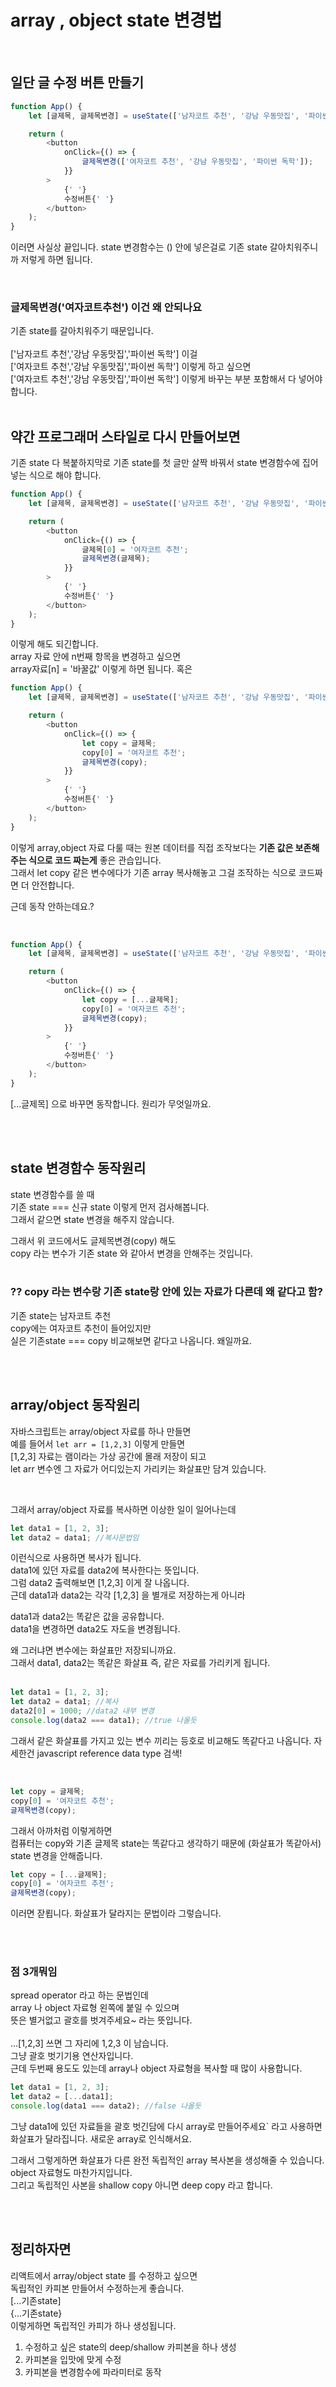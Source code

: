 # array , object state 변경법

<br>

## 일단 글 수정 버튼 만들기

```js
function App() {
    let [글제목, 글제목변경] = useState(['남자코트 추천', '강남 우동맛집', '파이썬 독학']);

    return (
        <button
            onClick={() => {
                글제목변경(['여자코트 추천', '강남 우동맛집', '파이썬 독학']);
            }}
        >
            {' '}
            수정버튼{' '}
        </button>
    );
}
```

이러면 사실상 끝입니다. state 변경함수는 () 안에 넣은걸로 기존 state 갈아치워주니까 저렇게 하면 됩니다.

<br>

### 글제목변경('여자코트추천') 이건 왜 안되나요

기존 state를 갈아치워주기 때문입니다. <br><br>
['남자코트 추천','강남 우동맛집','파이썬 독학'] 이걸 <br>
['여자코트 추천','강남 우동맛집','파이썬 독학'] 이렇게 하고 싶으면 <br>
['여자코트 추천','강남 우동맛집','파이썬 독학'] 이렇게 바꾸는 부분 포함해서 다 넣어야 합니다. <br><br>

## 약간 프로그래머 스타일로 다시 만들어보면

기존 state 다 복붙하지막로 기존 state를 첫 글만 살짝 바꿔서 state 변경함수에 집어넣는 식으로 해야 합니다. <br>

```js
function App() {
    let [글제목, 글제목변경] = useState(['남자코트 추천', '강남 우동맛집', '파이썬 독학']);

    return (
        <button
            onClick={() => {
                글제목[0] = '여자코트 추천';
                글제목변경(글제목);
            }}
        >
            {' '}
            수정버튼{' '}
        </button>
    );
}
```

이렇게 해도 되긴합니다. <br>
array 자료 안에 n번째 항목을 변경하고 싶으면 <br>
array자료[n] = '바꿀값' 이렇게 하면 됩니다. 혹은 <br>

```js
function App() {
    let [글제목, 글제목변경] = useState(['남자코트 추천', '강남 우동맛집', '파이썬 독학']);

    return (
        <button
            onClick={() => {
                let copy = 글제목;
                copy[0] = '여자코트 추천';
                글제목변경(copy);
            }}
        >
            {' '}
            수정버튼{' '}
        </button>
    );
}
```

이렇게 array,object 자료 다룰 때는 원본 데이터를 직접 조작보다는 **기존 값은 보존해주는 식으로 코드 짜는게** 좋은 관습입니다. <br>
그래서 let copy 같은 변수에다가 기존 array 복사해놓고 그걸 조작하는 식으로 코드짜면 더 안전합니다. <br>

근데 동작 안하는데요.?

<br>

```js
function App() {
    let [글제목, 글제목변경] = useState(['남자코트 추천', '강남 우동맛집', '파이썬 독학']);

    return (
        <button
            onClick={() => {
                let copy = [...글제목];
                copy[0] = '여자코트 추천';
                글제목변경(copy);
            }}
        >
            {' '}
            수정버튼{' '}
        </button>
    );
}
```

[...글제목] 으로 바꾸면 동작합니다. 원리가 무엇일까요.

<br><br>

## state 변경함수 동작원리

state 변경함수를 쓸 때 <br>
기존 state === 신규 state 이렇게 먼저 검사해봅니다. <br>
그래서 같으면 state 변경을 해주지 않습니다. <br>

그래서 위 코드에서도 글제목변경(copy) 해도 <br>
copy 라는 변수가 기존 state 와 같아서 변경을 안해주는 것입니다. <br><br>

### ?? copy 라는 변수랑 기존 state랑 안에 있는 자료가 다른데 왜 같다고 함?

기존 state는 남자코트 추천 <br>
copy에는 여자코트 추천이 들어있지만 <br>
실은 기존state === copy 비교해보면 같다고 나옵니다. 왜일까요.

<br><br>

## array/object 동작원리

자바스크립트는 array/object 자료를 하나 만들면 <br>
예를 들어서 `let arr = [1,2,3]` 이렇게 만들면 <br>
[1,2,3] 자료는 램이라는 가상 공간에 몰래 저장이 되고 <br>
let arr 변수엔 그 자료가 어디있는지 가리키는 화살표만 담겨 있습니다.

<br>

그래서 array/object 자료를 복사하면 이상한 일이 일어나는데

```js
let data1 = [1, 2, 3];
let data2 = data1; //복사문법임
```

이런식으로 사용하면 복사가 됩니다. <br>
data1에 있던 자료를 data2에 복사한다는 뜻입니다. <br>
그럼 data2 출력해보면 [1,2,3] 이게 잘 나옵니다. <br>
근데 data1과 data2는 각각 [1,2,3] 을 별개로 저장하는게 아니라 <br>

data1과 data2는 똑같은 값을 공유합니다. <br>
data1을 변경하면 data2도 자도을 변경됩니다. <br>

왜 그러냐면 변수에는 화살표만 저장되니까요.<br>
그래서 data1, data2는 똑같은 화살표 즉, 같은 자료를 가리키게 됩니다. <br><br>

```js
let data1 = [1, 2, 3];
let data2 = data1; //복사
data2[0] = 1000; //data2 내부 변경
console.log(data2 === data1); //true 나올듯
```

그래서 같은 화살표를 가지고 있는 변수 끼리는 등호로 비교해도 똑같다고 나옵니다. 자세한건 javascript reference data type 검색!

<br>

```js
let copy = 글제목;
copy[0] = '여자코트 추천';
글제목변경(copy);
```

그래서 아까처럼 이렇게하면 <br>
컴퓨터는 copy와 기존 글제목 state는 똑같다고 생각하기 때문에 (화살표가 똑같아서) state 변경을 안해줍니다. <br>

```js
let copy = [...글제목];
copy[0] = '여자코트 추천';
글제목변경(copy);
```

이러면 잗룁니다. 화살표가 달라지는 문법이라 그렇습니다.

<br><br>

### 점 3개뭐임

spread operator 라고 하는 문법인데 <br>
array 나 object 자료형 왼쪽에 붙일 수 있으며 <br>
뜻은 별거없고 괄호를 벗겨주세요~ 라는 뜻입니다. <br><br>
...[1,2,3] 쓰면 그 자리에 1,2,3 이 남습니다. <br>
그냥 괄호 벗기기용 연산자입니다. <br>
근데 두번째 용도도 있는데 array나 object 자료형을 복사할 때 많이 사용합니다.

```js
let data1 = [1, 2, 3];
let data2 = [...data1];
console.log(data1 === data2); //false 나올듯
```

그냥 data1에 있던 자료들을 괄호 벗긴담에 다시 array로 만들어주세요` 라고 사용하면 화살표가 달라집니다. 새로운 array로 인식해서요. <br>

그래서 그렇게하면 화살표가 다른 완전 독립적인 array 복사본을 생성해줄 수 있습니다. <br>
object 자료형도 마찬가지입니다. <br>
그리고 독립적인 사본을 shallow copy 아니면 deep copy 라고 합니다.

<br><br>

## 정리하자면

리액트에서 array/object state 를 수정하고 싶으면 <br>
독립적인 카피본 만들어서 수정하는게 좋습니다. <br>
[...기존state] <br>
{...기존state}<br>
이렇게하면 독립적인 카피가 하나 생성됩니다. <br>

1. 수정하고 싶은 state의 deep/shallow 카피본을 하나 생성
2. 카피본을 입맛에 맞게 수정
3. 카피본을 변경함수에 파라미터로 동작
